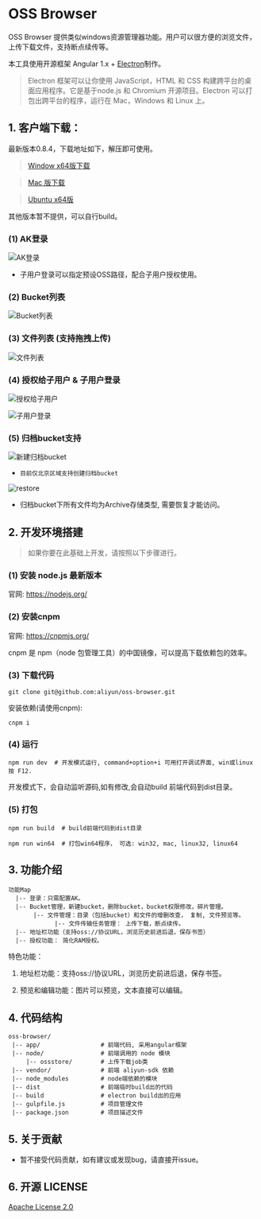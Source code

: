 
# OSS Browser

OSS Browser 提供类似windows资源管理器功能。用户可以很方便的浏览文件，上传下载文件，支持断点续传等。

本工具使用开源框架 Angular 1.x + [Electron](http://electron.atom.io/)制作。

> Electron 框架可以让你使用 JavaScript，HTML 和 CSS 构建跨平台的桌面应用程序。它是基于node.js 和 Chromium 开源项目。Electron 可以打包出跨平台的程序，运行在 Mac，Windows 和 Linux 上。


## 1. 客户端下载：

最新版本0.8.4，下载地址如下，解压即可使用。

> [Window x64版下载](http://luogc.oss-cn-hangzhou.aliyuncs.com/oss-browser-publish/0.8.4/oss-browser-win32-x64.zip)

> [Mac 版下载](http://luogc.oss-cn-hangzhou.aliyuncs.com/oss-browser-publish/0.8.4/oss-browser-darwin-x64.zip)

> [Ubuntu x64版](http://luogc.oss-cn-hangzhou.aliyuncs.com/oss-browser-publish/0.8.4/oss-browser-linux-x64.zip)

其他版本暂不提供，可以自行build。

### (1) AK登录

![AK登录](preview/login.png)

* 子用户登录可以指定预设OSS路径，配合子用户授权使用。

### (2) Bucket列表

![Bucket列表](preview/bucket-list.png)


### (3) 文件列表 (支持拖拽上传)

![文件列表](preview/file-list.png)

### (4) 授权给子用户 & 子用户登录

![授权给子用户](preview/subuser-grant.png)

![子用户登录](preview/subuser.png)

### (5) 归档bucket支持

![新建归档bucket](preview/create-archive-bucket.png)

* `目前仅北京区域支持创建归档bucket`

![restore](preview/need-restore.png)

* 归档bucket下所有文件均为Archive存储类型, 需要恢复才能访问。


## 2. 开发环境搭建

> 如果你要在此基础上开发，请按照以下步骤进行。


### (1) 安装 node.js 最新版本

官网: https://nodejs.org/

### (2) 安装cnpm

官网: https://cnpmjs.org/

cnpm 是 npm（node 包管理工具）的中国镜像，可以提高下载依赖包的效率。


### (3) 下载代码

```
git clone git@github.com:aliyun/oss-browser.git
```

安装依赖(请使用cnpm):

```
cnpm i
```


### (4) 运行

```
npm run dev  # 开发模式运行, command+option+i 可用打开调试界面, win或linux按 F12.
```

开发模式下，会自动监听源码,如有修改,会自动build 前端代码到dist目录。


### (5) 打包

```
npm run build  # build前端代码到dist目录
```

```
npm run win64  # 打包win64程序， 可选: win32, mac, linux32, linux64
```


## 3. 功能介绍

```
功能Map
  |-- 登录：只需配置AK。
  |-- Bucket管理，新建bucket，删除bucket，bucket权限修改，碎片管理。
       |-- 文件管理：目录（包括bucket）和文件的增删改查， 复制, 文件预览等。
             |-- 文件传输任务管理： 上传下载，断点续传。
  |-- 地址栏功能（支持oss://协议URL，浏览历史前进后退，保存书签）
  |-- 授权功能： 简化RAM授权。
```

特色功能：

1. 地址栏功能：支持oss://协议URL，浏览历史前进后退，保存书签。

2. 预览和编辑功能：图片可以预览，文本直接可以编辑。

## 4. 代码结构


```
oss-browser/
 |-- app/                 # 前端代码, 采用angular框架
 |-- node/                # 前端调用的 node 模块
     |-- ossstore/        # 上传下载job类
 |-- vendor/              # 前端 aliyun-sdk 依赖
 |-- node_modules         # node端依赖的模块
 |-- dist                 # 前端临时build出的代码
 |-- build                # electron build出的应用
 |-- gulpfile.js          # 项目管理文件
 |-- package.json         # 项目描述文件
```


## 5. 关于贡献

* 暂不接受代码贡献，如有建议或发现bug，请直接开issue。

## 6. 开源 LICENSE

[Apache License 2.0](LICENSE)

